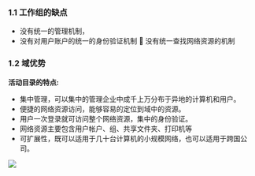 ### 1.1 工作组的缺点

* 没有统一的管理机制，
* 没有对用户账户的统一的身份验证机制  没有统一查找网络资源的机制

### 1.2 域优势

**活动目录的特点:**

* 集中管理，可以集中的管理企业中成千上万分布于异地的计算机和用户。
* 便捷的网络资源访问，能够容易的定位到域中的资源。
* 用户一次登录就可访问整个网络资源，集中的身份验证。
* 网络资源主要包含用户帐户、组、共享文件夹、打印机等
* 可扩展性，既可以适用于几十台计算机的小规模网络，也可以适用于跨国公司。

![](images/yushentou/15899599238221.png)